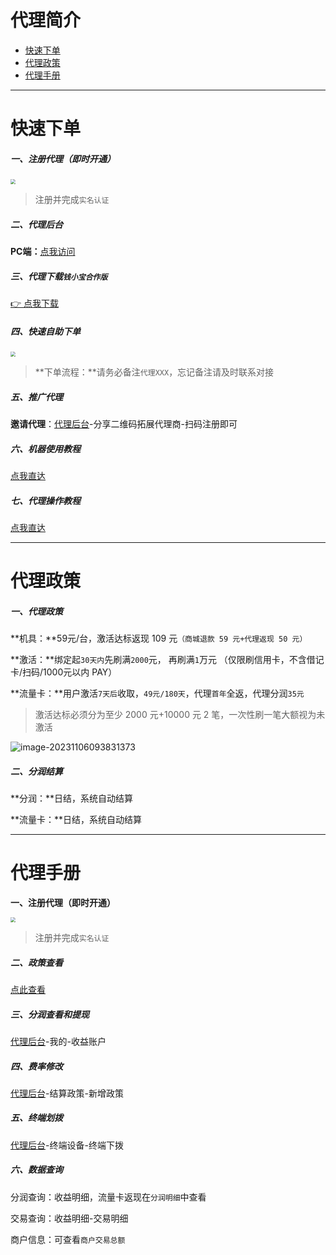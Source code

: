 # 代理简介

- [快速下单](#快速下单)
- [代理政策](#代理政策)
- [代理手册](#代理手册)

---

# 快速下单

##### 一、注册代理（即时开通）

[<img src="https://cos.zjkmkj.com/media/2024/08/20/dc41553e56fbda4ddf2b83f63af54475-2.webp" style="zoom:50%;" />](https://agentm.zjkmkj.com/pages/register?sup=Mg==)

> 注册并完成`实名认证`

##### 二、代理后台

**PC端：**[点我访问](https://zyqxba.globebill.com/)

##### 三、代理下载`钱小宝合作版`

[👉 点我下载](https://apps.apple.com/cn/app/gb-%E9%92%B1%E5%B0%8F%E5%AE%9D%E5%90%88%E4%BD%9C%E7%89%88/id6449180813)

##### 四、快速自助下单

[<img src="https://cos.zjkmkj.com/media/2024/08/20/de43b067b470d1f935e812b13421ffeb-2.webp" style="zoom:50%;" />](http://kmshop.zjkmkj.com/pages/goods_details/index?id=47)

> **下单流程：**请务必备注`代理XXX`，忘记备注请及时联系对接

##### 五、推广代理

**邀请代理**：[代理后台](agent/qxb.md#二、代理后台)-分享二维码拓展代理商-扫码注册即可

##### 六、机器使用教程

[点我直达](tool/qxb.md)

##### 七、代理操作教程

[点我直达](#代理手册)

---

# 代理政策

##### **一、代理政策**

**机具：**59元/台，激活达标返现 109 元`（商城退款 59 元+代理返现 50 元）`

**激活：**绑定起`30天内`先刷满`2000`元， 再刷满`1`万元 （仅限刷信用卡，不含借记卡/扫码/1000元以内 PAY）

**流量卡：**用户激活`7天后`收取，`49元/180天`，代理`首年`全返，代理分润`35元`

> 激活达标必须分为至少 2000 元+10000 元 2 笔，一次性刷一笔大额视为未激活

![image-20231106093831373](https://cos.zjkmkj.com/media/2024/08/20/270cc88dd129835f46f8214337dd2da6-2.webp)

##### 二、分润结算

**分润：**日结，系统自动结算

**流量卡：**日结，系统自动结算

---

# 代理手册

**一、注册代理（即时开通）**

[<img src="https://cos.zjkmkj.com/media/2024/08/20/e334e9092c9b2af737db0fa86aec0324-2.webp" style="zoom:50%;" />](https://agentm.zjkmkj.com/pages/register?supUno=kmadmin)

> 注册并完成`实名认证`

##### 二、政策查看

[点此查看](#代理政策)

##### 三、分润查看和提现

[代理后台](https://agentm.zjkmkj.com/)-我的-收益账户

##### 四、费率修改

[代理后台](https://agentm.zjkmkj.com/)-结算政策-新增政策

##### 五、终端划拨

[代理后台](https://agentm.zjkmkj.com/)-终端设备-终端下拨

##### 六、数据查询

分润查询：收益明细，流量卡返现在`分润明细`中查看

交易查询：收益明细-交易明细

商户信息：可查看`商户交易总额`
